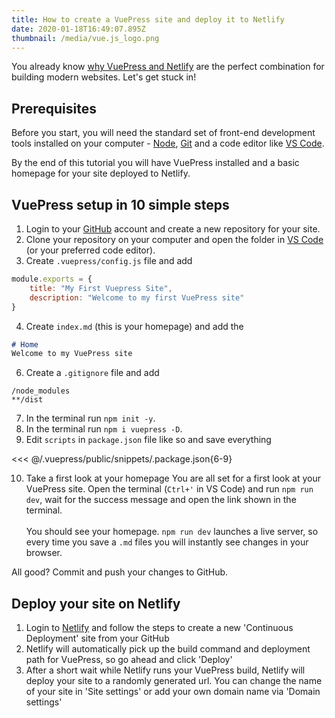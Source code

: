 ```yaml
---
title: How to create a VuePress site and deploy it to Netlify
date: 2020-01-18T16:49:07.895Z
thumbnail: /media/vue.js_logo.png
---
```

You already know [why VuePress and Netlify](/why-vuepress-and-netlify-cms) are the perfect combination for building modern websites. Let's get stuck in!

## Prerequisites

Before you start, you will need the standard set of front-end development tools installed on your computer - [Node](<>), [Git](<>) and a code editor like [VS Code](<>).

By the end of this tutorial you will have VuePress installed and a basic homepage for your site deployed to Netlify.

## VuePress setup in 10 simple steps

1. Login to your [GitHub](https://github.com/) account and create a new repository for your site.
2. Clone your repository on your computer and open the folder in [VS Code](https://code.visualstudio.com/) (or your preferred code editor).
3. Create `.vuepress/config.js` file and add

```js
module.exports = {
    title: "My First Vuepress Site", 
    description: "Welcome to my first VuePress site"
}
```

4. Create `index.md` (this is your homepage) and add the

```md
# Home
Welcome to my VuePress site
```

6. Create a `.gitignore` file and add

```
/node_modules
**/dist
```

7. In the terminal run `npm init -y`.
8. In the terminal run `npm i vuepress -D`.
9. Edit `scripts` in `package.json` file like so and save everything

<<< @/.vuepress/public/snippets/.package.json{6-9}

10. Take a first look at your homepage You are all set for a first look at your VuePress site. Open the terminal (`Ctrl+'` in VS Code) and run `npm run dev`, wait for the success message and open the link shown in the terminal.\
    \
    You should see your homepage. `npm run dev` launches a live server, so every time you save a `.md` files you will instantly see changes in your browser.

All good? Commit and push your changes to GitHub.

## Deploy your site on Netlify

1. Login to [Netlify](https://app.netlify.com/start) and follow the steps to create a new 'Continuous Deployment' site from your GitHub
2. Netlify will automatically pick up the build command and deployment path for VuePress, so go ahead and click 'Deploy' <!-- IMAGE NEEDED -->
3. After a short wait while Netlify runs your VuePress build, Netlify will deploy your site to a randomly generated url. You can change the name of your site in 'Site settings' or add your own domain name via 'Domain settings'
